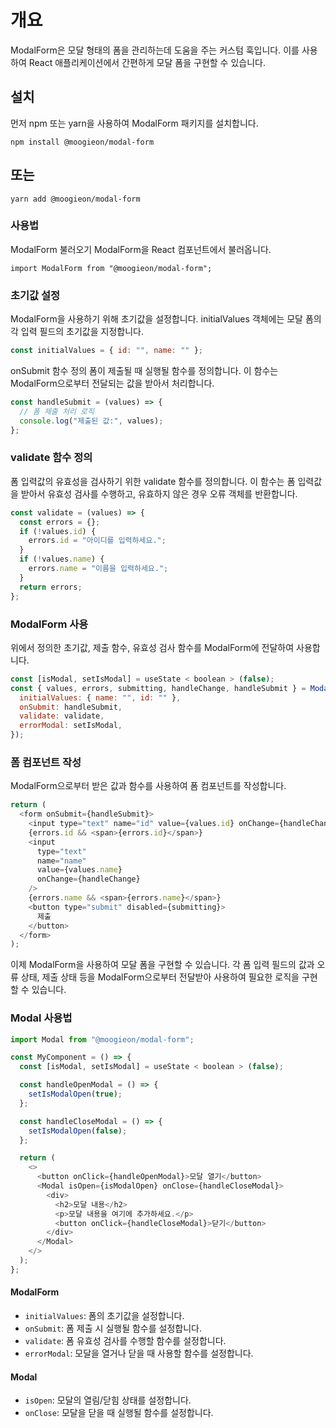# 개요
ModalForm은 모달 형태의 폼을 관리하는데 도움을 주는 커스텀 훅입니다. 이를 사용하여 React 애플리케이션에서 간편하게 모달 폼을 구현할 수 있습니다.


## 설치
먼저 npm 또는 yarn을 사용하여 ModalForm 패키지를 설치합니다.

```plaintext
npm install @moogieon/modal-form
```
## 또는
```plaintext
yarn add @moogieon/modal-form
```

### 사용법
ModalForm 불러오기
ModalForm을 React 컴포넌트에서 불러옵니다.

```plaintext
import ModalForm from "@moogieon/modal-form";
```

### 초기값 설정
ModalForm을 사용하기 위해 초기값을 설정합니다. initialValues 객체에는 모달 폼의 각 입력 필드의 초기값을 지정합니다.

```javascript
const initialValues = { id: "", name: "" };
```

onSubmit 함수 정의
폼이 제출될 때 실행될 함수를 정의합니다. 이 함수는 ModalForm으로부터 전달되는 값을 받아서 처리합니다.

```javascript
const handleSubmit = (values) => {
  // 폼 제출 처리 로직
  console.log("제출된 값:", values);
};
```

### validate 함수 정의
폼 입력값의 유효성을 검사하기 위한 validate 함수를 정의합니다. 이 함수는 폼 입력값을 받아서 유효성 검사를 수행하고, 유효하지 않은 경우 오류 객체를 반환합니다.

```javascript
const validate = (values) => {
  const errors = {};
  if (!values.id) {
    errors.id = "아이디를 입력하세요.";
  }
  if (!values.name) {
    errors.name = "이름을 입력하세요.";
  }
  return errors;
};
```

### ModalForm 사용
위에서 정의한 초기값, 제출 함수, 유효성 검사 함수를 ModalForm에 전달하여 사용합니다.

```javascript
const [isModal, setIsModal] = useState < boolean > (false);
const { values, errors, submitting, handleChange, handleSubmit } = ModalForm({
  initialValues: { name: "", id: "" },
  onSubmit: handleSubmit,
  validate: validate,
  errorModal: setIsModal,
});
```

### 폼 컴포넌트 작성
ModalForm으로부터 받은 값과 함수를 사용하여 폼 컴포넌트를 작성합니다.

```javascript
return (
  <form onSubmit={handleSubmit}>
    <input type="text" name="id" value={values.id} onChange={handleChange} />
    {errors.id && <span>{errors.id}</span>}
    <input
      type="text"
      name="name"
      value={values.name}
      onChange={handleChange}
    />
    {errors.name && <span>{errors.name}</span>}
    <button type="submit" disabled={submitting}>
      제출
    </button>
  </form>
);
```

이제 ModalForm을 사용하여 모달 폼을 구현할 수 있습니다. 각 폼 입력 필드의 값과 오류 상태, 제출 상태 등을 ModalForm으로부터 전달받아 사용하여 필요한 로직을 구현할 수 있습니다.

### Modal 사용법

```js
import Modal from "@moogieon/modal-form";

const MyComponent = () => {
  const [isModal, setIsModal] = useState < boolean > (false);

  const handleOpenModal = () => {
    setIsModalOpen(true);
  };

  const handleCloseModal = () => {
    setIsModalOpen(false);
  };

  return (
    <>
      <button onClick={handleOpenModal}>모달 열기</button>
      <Modal isOpen={isModalOpen} onClose={handleCloseModal}>
        <div>
          <h2>모달 내용</h2>
          <p>모달 내용을 여기에 추가하세요.</p>
          <button onClick={handleCloseModal}>닫기</button>
        </div>
      </Modal>
    </>
  );
};
```


#### ModalForm

- `initialValues`: 폼의 초기값을 설정합니다.
- `onSubmit`: 폼 제출 시 실행될 함수를 설정합니다.
- `validate`: 폼 유효성 검사를 수행할 함수를 설정합니다.
- `errorModal`: 모달을 열거나 닫을 때 사용할 함수를 설정합니다.

#### Modal

- `isOpen`: 모달의 열림/닫힘 상태를 설정합니다.
- `onClose`: 모달을 닫을 때 실행될 함수를 설정합니다.

